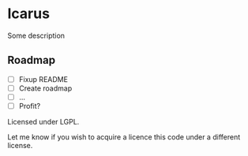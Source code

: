 # Icarus

Some description

## Roadmap
- [ ] Fixup README
- [ ] Create roadmap
- [ ] ...
- [ ] Profit?

Licensed under LGPL.

Let me know if you wish to acquire a licence this code under a different license.
